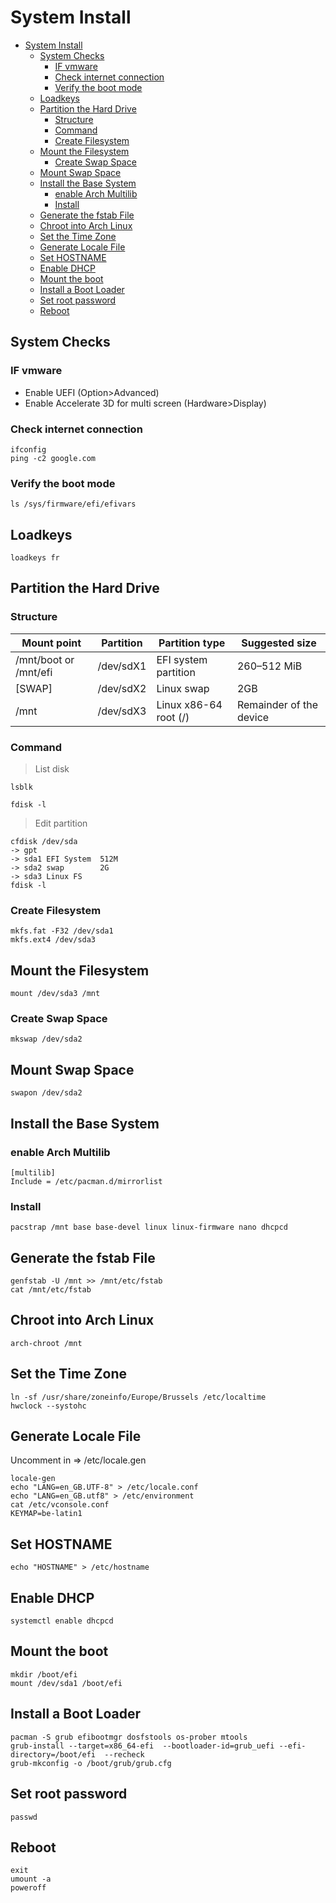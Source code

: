 # System Install

- [System Install](#system-install)
  - [System Checks](#system-checks)
    - [IF vmware](#if-vmware)
    - [Check internet connection](#check-internet-connection)
    - [Verify the boot mode](#verify-the-boot-mode)
  - [Loadkeys](#loadkeys)
  - [Partition the Hard Drive](#partition-the-hard-drive)
    - [Structure](#structure)
    - [Command](#command)
    - [Create Filesystem](#create-filesystem)
  - [Mount the Filesystem](#mount-the-filesystem)
    - [Create Swap Space](#create-swap-space)
  - [Mount Swap Space](#mount-swap-space)
  - [Install the Base System](#install-the-base-system)
    - [enable Arch Multilib](#enable-arch-multilib)
    - [Install](#install)
  - [Generate the fstab File](#generate-the-fstab-file)
  - [Chroot into Arch Linux](#chroot-into-arch-linux)
  - [Set the Time Zone](#set-the-time-zone)
  - [Generate Locale File](#generate-locale-file)
  - [Set HOSTNAME](#set-hostname)
  - [Enable DHCP](#enable-dhcp)
  - [Mount the boot](#mount-the-boot)
  - [Install a Boot Loader](#install-a-boot-loader)
  - [Set root password](#set-root-password)
  - [Reboot](#reboot)


## System Checks 

### IF vmware 

- Enable UEFI (Option>Advanced)
- Enable Accelerate 3D for multi screen (Hardware>Display)

### Check internet connection 

    ifconfig
    ping -c2 google.com

### Verify the boot mode

    ls /sys/firmware/efi/efivars

## Loadkeys

    loadkeys fr


## Partition the Hard Drive

### Structure 
|Mount point|Partition|Partition type|Suggested size|
|-|-|-|-|
|/mnt/boot or /mnt/efi|/dev/sdX1|EFI system partition|260–512 MiB|
|[SWAP]|/dev/sdX2|Linux swap|2GB|
|/mnt|/dev/sdX3|Linux x86-64 root (/)|Remainder of the device|


### Command 

> List disk 
> 
    lsblk

    fdisk -l

> Edit partition 
> 
    cfdisk /dev/sda
    -> gpt
    -> sda1 EFI System  512M
    -> sda2 swap        2G
    -> sda3 Linux FS
    fdisk -l

### Create Filesystem
    mkfs.fat -F32 /dev/sda1
    mkfs.ext4 /dev/sda3
    

## Mount the Filesystem
    mount /dev/sda3 /mnt

### Create Swap Space
    mkswap /dev/sda2
## Mount Swap Space
    swapon /dev/sda2



## Install the Base System

### enable Arch Multilib

    [multilib]
    Include = /etc/pacman.d/mirrorlist

### Install

    pacstrap /mnt base base-devel linux linux-firmware nano dhcpcd


## Generate the fstab File
    genfstab -U /mnt >> /mnt/etc/fstab
    cat /mnt/etc/fstab

## Chroot into Arch Linux
    arch-chroot /mnt


## Set the Time Zone
    ln -sf /usr/share/zoneinfo/Europe/Brussels /etc/localtime
    hwclock --systohc


## Generate Locale File
Uncomment  in => /etc/locale.gen

    locale-gen
    echo "LANG=en_GB.UTF-8" > /etc/locale.conf
    echo "LANG=en_GB.utf8" > /etc/environment
    cat /etc/vconsole.conf
    KEYMAP=be-latin1
 ## Set HOSTNAME
    echo "HOSTNAME" > /etc/hostname

## Enable DHCP
    systemctl enable dhcpcd

## Mount the boot
    mkdir /boot/efi
    mount /dev/sda1 /boot/efi

## Install a Boot Loader

    pacman -S grub efibootmgr dosfstools os-prober mtools
    grub-install --target=x86_64-efi  --bootloader-id=grub_uefi --efi-directory=/boot/efi  --recheck
    grub-mkconfig -o /boot/grub/grub.cfg

## Set root password 

    passwd

## Reboot

    exit 
    umount -a
    poweroff